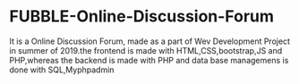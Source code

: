 # FUBBLE-Online-Discussion-Forum
It is a Online Discussion Forum, made as a part of  Wev Development Project in summer of 2019.the frontend is made with HTML,CSS,bootstrap,JS and PHP,whereas the backend is made with PHP and data base managemens is done with SQL,Myphpadmin 
